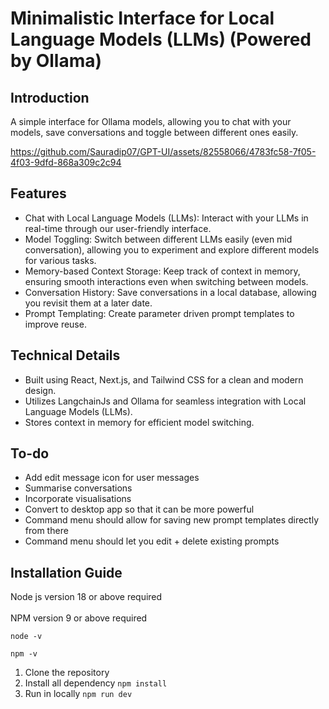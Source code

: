Minimalistic Interface for Local Language Models (LLMs) (Powered by Ollama)
=========================================================

Introduction
------------



A simple interface for Ollama models, allowing you to chat with your models, save conversations and toggle between different ones easily.



https://github.com/Sauradip07/GPT-UI/assets/82558066/4783fc58-7f05-4f03-9dfd-868a309c2c94



Features
--------

* Chat with Local Language Models (LLMs): Interact with your LLMs in real-time through our user-friendly interface.
* Model Toggling: Switch between different LLMs easily (even mid conversation), allowing you to experiment and explore different models for various tasks.
* Memory-based Context Storage: Keep track of context in memory, ensuring smooth interactions even when switching between models.
* Conversation History: Save conversations in a local database, allowing you revisit them at a later date.
* Prompt Templating: Create parameter driven prompt templates to improve reuse.

Technical Details
----------------

* Built using React, Next.js, and Tailwind CSS for a clean and modern design.
* Utilizes LangchainJs and Ollama for seamless integration with Local Language Models (LLMs).
* Stores context in memory for efficient model switching.


To-do
---------------

- Add edit message icon for user messages
- Summarise conversations
- Incorporate visualisations
- Convert to desktop app so that it can be more powerful
- Command menu should allow for saving new prompt templates directly from there
- Command menu should let you edit + delete existing prompts




Installation Guide
---------------
Node js version 18 or above required 
<br/>
<br/>
NPM version 9 or above required
<br/>

``` 
node -v

npm -v

```

 1. Clone the repository
 2. Install all dependency ```npm install ```
 3. Run in locally ``` npm run dev ```

 
